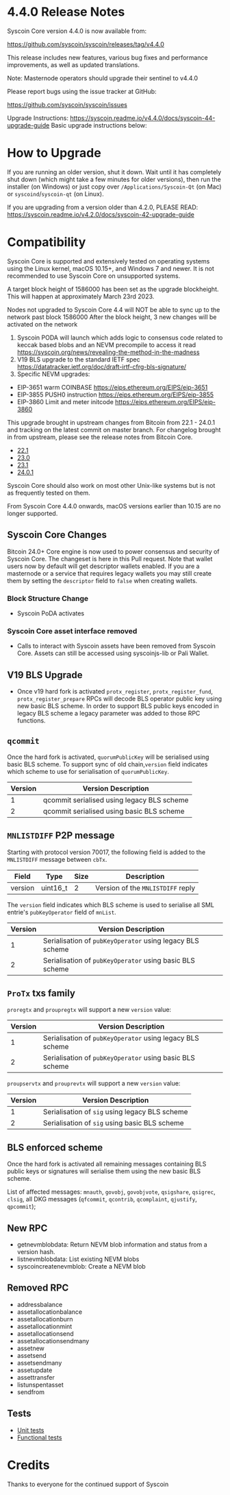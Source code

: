 4.4.0 Release Notes
======================

Syscoin Core version 4.4.0 is now available from:

  <https://github.com/syscoin/syscoin/releases/tag/v4.4.0>

This release includes new features, various bug fixes and performance
improvements, as well as updated translations.

Note: Masternode operators should upgrade their sentinel to v4.4.0 

Please report bugs using the issue tracker at GitHub:

  <https://github.com/syscoin/syscoin/issues>


Upgrade Instructions: <https://syscoin.readme.io/v4.4.0/docs/syscoin-44-upgrade-guide>
Basic upgrade instructions below:

How to Upgrade
==============

If you are running an older version, shut it down. Wait until it has completely
shut down (which might take a few minutes for older versions), then run the
installer (on Windows) or just copy over `/Applications/Syscoin-Qt` (on Mac)
or `syscoind`/`syscoin-qt` (on Linux).

If you are upgrading from a version older than 4.2.0, PLEASE READ: <https://syscoin.readme.io/v4.2.0/docs/syscoin-42-upgrade-guide>

Compatibility
==============

Syscoin Core is supported and extensively tested on operating systems using
the Linux kernel, macOS 10.15+, and Windows 7 and newer. It is not recommended
to use Syscoin Core on unsupported systems.

A target block height of 1586000 has been set as the upgrade blockheight.
This will happen at approximately March 23rd 2023.

Nodes not upgraded to Syscoin Core 4.4 will NOT be able to sync up to the network past block 1586000
After the block height, 3 new changes will be activated on the network
1. Syscoin PODA will launch which adds logic to consensus code related to keccak based blobs and an NEVM precompile to access it read <https://syscoin.org/news/revealing-the-method-in-the-madness>
2. V19 BLS upgrade to the standard IETF spec <https://datatracker.ietf.org/doc/draft-irtf-cfrg-bls-signature/>
3. Specific NEVM upgrades:
  - EIP-3651 warm COINBASE <https://eips.ethereum.org/EIPS/eip-3651>
  - EIP-3855 PUSH0 instruction <https://eips.ethereum.org/EIPS/eip-3855>
  - EIP-3860 Limit and meter initcode <https://eips.ethereum.org/EIPS/eip-3860>

This upgrade brought in upstream changes from Bitcoin from 22.1 - 24.0.1 and tracking on the latest commit on master branch.  For changelog brought in from upstream, please see the release notes from Bitcoin Core.
- [22.1](https://bitcoincore.org/en/releases/22.1/)
- [23.0](https://bitcoincore.org/en/releases/23.0/)
- [23.1](https://bitcoincore.org/en/releases/23.1/)
- [24.0.1](https://bitcoincore.org/en/releases/24.0.1/)

Syscoin Core should also work on most other Unix-like systems but is not
as frequently tested on them.

From Syscoin Core 4.4.0 onwards, macOS versions earlier than 10.15 are no
longer supported. 

Syscoin Core Changes
--------------------
Bitcoin 24.0+ Core engine is now used to power consensus and security of Syscoin Core. The changeset is here in this Pull request. Note that wallet users now by default will get descriptor wallets enabled. If you are a masternode or a service that requires legacy wallets you may still create them by setting the `descriptor` field to `false` when creating wallets.

### Block Structure Change
- Syscoin PoDA activates

### Syscoin Core asset interface removed
- Calls to interact with Syscoin assets have been removed from Syscoin Core.  Assets can still be accessed using syscoinjs-lib or Pali Wallet.

V19 BLS Upgrade
----------------

- Once v19 hard fork is activated `protx_register`, `protx_register_fund`, `protx_register_prepare` RPCs will decode BLS operator public key using new basic BLS scheme. In order to support BLS public keys encoded in legacy BLS scheme a legacy parameter was added to those RPC functions.

`qcommit`
--------------------

Once the hard fork is activated, `quorumPublicKey` will be serialised using basic BLS scheme.
To support sync of old chain,`version` field indicates which scheme to use for serialisation of `quorumPublicKey`.

| Version | Version Description                                     |
|---------|---------------------------------------------------------|
| 1       | qcommit serialised using legacy BLS scheme              |
| 2       | qcommit serialised using basic BLS scheme               |

`MNLISTDIFF` P2P message
--------

Starting with protocol version 70017, the following field is added to the `MNLISTDIFF` message between `cbTx`.

| Field               | Type | Size | Description                       |
|---------------------| --- | --- |-----------------------------------|
| version             | uint16_t | 2 | Version of the `MNLISTDIFF` reply |

The `version` field indicates which BLS scheme is used to serialise all SML entrie's `pubKeyOperator` field of `mnList`.

| Version | Version Description                                       |
|---------|-----------------------------------------------------------|
| 1       | Serialisation of `pubKeyOperator` using legacy BLS scheme |
| 2       | Serialisation of `pubKeyOperator` using basic BLS scheme  |

`ProTx` txs family 
--------

`proregtx` and `proupregtx` will support a new `version` value:

| Version | Version Description                                       |
|---------|-----------------------------------------------------------|
| 1       | Serialisation of `pubKeyOperator` using legacy BLS scheme |
| 2       | Serialisation of `pubKeyOperator` using basic BLS scheme  |

`proupservtx` and `prouprevtx` will support a new `version` value:

| Version | Version Description                            |
|---------|------------------------------------------------|
| 1       | Serialisation of `sig` using legacy BLS scheme |
| 2       | Serialisation of `sig` using basic BLS scheme  |


BLS enforced scheme
--------
Once the hard fork is activated all remaining messages containing BLS public keys or signatures will serialise them using the new basic BLS scheme.

List of affected messages:
`mnauth`, `govobj`, `govobjvote`,  `qsigshare`, `qsigrec`, `clsig`, all DKG messages (`qfcommit`, `qcontrib`, `qcomplaint`, `qjustify`, `qpcommit`);

New RPC
-------
- getnevmblobdata: Return NEVM blob information and status from a version hash.
- listnevmblobdata: List existing NEVM blobs
- syscoincreatenevmblob: Create a NEVM blob

Removed RPC
-----------
- addressbalance
- assetallocationbalance
- assetallocationburn
- assetallocationmint
- assetallocationsend
- assetallocationsendmany
- assetnew
- assetsend
- assetsendmany
- assetupdate
- assettransfer
- listunspentasset
- sendfrom

Tests
-----
- [Unit tests](https://github.com/syscoin/syscoin/tree/master/src/test)
- [Functional tests](https://github.com/syscoin/syscoin/tree/master/test/functional)

Credits
=======

Thanks to everyone for the continued support of Syscoin

